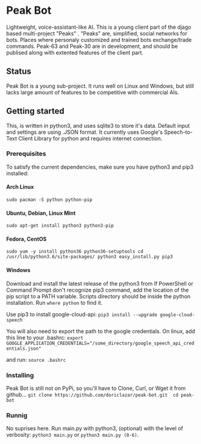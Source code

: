 # Peak Bot
Lightweight, voice-assistant-like AI. This is a young client part of the djago based multi-project "Peaks" .
"Peaks" are, simplified, social networks for bots. Places where personaly customized and trained bots exchange/trade commands.
Peak-63 and Peak-30 are in development, and should be publised along with extented features of the client part.

## Status
Peak Bot is a young sub-project. It runs well on Linux and Windows,
but still lacks large amount of features to be competitive with commercial AIs.

## Getting started
This, is written in python3, and uses sqlite3 to store it's data.
Default input and settings are using .JSON format.
It currently uses Google's Speech-to-Text Client Library for python and requires internet connection.

### Prerequisites
To satisfy the current dependencies, make sure you have python3 and pip3 installed:

#### Arch Linux
` sudo pacman -S python python-pip `

#### Ubuntu, Debian, Linux Mint
` sudo apt-get install python3 python3-pip `

#### Fedora, CentOS
` sudo yum -y install python36 python36-setuptools
  cd /usr/lib/python3.6/site-packages/
  python3 easy_install.py pip3 `

#### Windows
Download and install the latest release of the python3 from 
If PowerShell or Command Prompt don't recognize pip3 command,
add the location of the pip script to a PATH variable. 
Scripts directory should be inside the python installation.
Run ` where python ` to find it. 

Use pip3 to install google-cloud-api:
` pip3 install --upgrade google-cloud-speech `

You will also need to export the path to the google credentials.
On linux, add this line to your .bashrc:
` export GOOGLE_APPLICATION_CREDENTIALS="/some_directory/google_speech_api_credentials.json" `

and run:
` source .bashrc `

### Installing
Peak Bot is still not on PyPi, so you'll have to Clone, Curl, or Wget it from github... 
` git clone https://github.com/doriclazar/peak-bot.git 
  cd peak-bot `

### Runnig
No suprises here. Run main.py with python3, (optional) with the level of verbosity:
` python3 main.py ` or ` python3 main.py (0-6) `.
